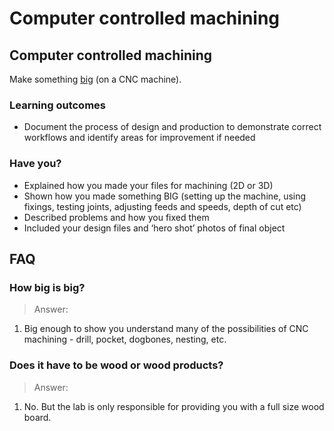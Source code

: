 # Computer controlled machining

## Computer controlled machining

Make something [big](http://blog.ted.com/2008/07/15/digitally_fabbe/) (on a CNC machine).

### Learning outcomes

* Document the process of design and production to demonstrate correct workflows and identify areas for improvement if needed

### Have you?

* Explained how you made your files for machining (2D or 3D)
* Shown how you made something BIG (setting up the machine, using fixings, testing joints, adjusting feeds and speeds, depth of cut etc)
* Described problems and how you fixed them
* Included your design files and ‘hero shot’ photos of final object

## FAQ

### How big is big?
> Answer:
1. Big enough to show you understand many of the possibilities of CNC machining - drill, pocket, dogbones, nesting, etc.

### Does it have to be wood or wood products?
> Answer:
1. No. But the lab is only responsible for providing you with a full size wood board. 

